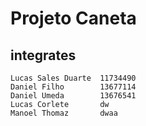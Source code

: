 # Projeto Caneta

## integrates
    Lucas Sales Duarte  11734490 
    Daniel Filho        13677114
    Daniel Umeda        13676541
    Lucas Corlete       dw
    Manoel Thomaz       dwaa